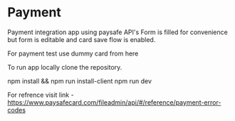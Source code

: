 # Payment
Payment integration app using paysafe API's
Form is filled for convenience but form is editable and card save flow is enabled.

For payment test use dummy card from here

To run app locally clone the repository.

npm install && npm run install-client
npm run dev

For refrence visit link - https://www.paysafecard.com/fileadmin/api/#/reference/payment-error-codes
